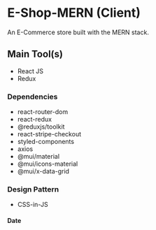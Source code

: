# E-Shop-MERN (Client)

An E-Commerce store built with the MERN stack.

## Main Tool(s)
- React JS
- Redux

### Dependencies
- react-router-dom
- react-redux
- @reduxjs/toolkit
- react-stripe-checkout
- styled-components
- axios
- @mui/material
- @mui/icons-material
- @mui/x-data-grid

### Design Pattern
- CSS-in-JS

#### Date

